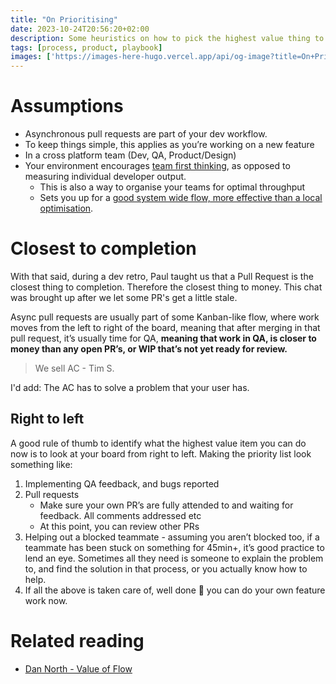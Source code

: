 ```yaml
---
title: "On Prioritising"
date: 2023-10-24T20:56:20+02:00
description: Some heuristics on how to pick the highest value thing to work on when embedded in a product team.
tags: [process, product, playbook]
images: ['https://images-here-hugo.vercel.app/api/og-image?title=On+Prioritising+Your+Work']
---
```


# Assumptions
- Asynchronous pull requests are part of your dev workflow.
- To keep things simple, this applies as you’re working on a new feature
- In a cross platform team (Dev, QA, Product/Design)
- Your environment encourages [team first thinking](/team-topologies#team-first-thinking), as opposed to measuring individual developer output.
  - This is also a way to organise your teams for optimal throughput
  - Sets you up for a [good system wide flow, more effective than a local optimisation](https://youtube.com/watch?v=1aOItUyZ2wQ&t=600).

# Closest to completion
With that said, during a dev retro, Paul taught us that a Pull Request is the closest thing to completion. Therefore the closest thing to money.
This chat was brought up after we let some PR's get a little stale.

Async pull requests are usually part of some Kanban-like flow, where work moves from the left to right of the board, meaning that after merging in that pull request, it’s usually time for QA, **meaning that work in QA, is closer to money than any open PR’s, or WIP that’s not yet ready for review.**


> We sell AC - Tim S.

I'd add: The AC has to solve a problem that your user has.

## Right to left
A good rule of thumb to identify what the highest value item you can do now is to look at your board from right to left.
Making the priority list look something like:

1. Implementing QA feedback, and bugs reported
2. Pull requests
   - Make sure your own PR’s are fully attended to and waiting for feedback. All comments addressed etc
   - At this point, you can review other PRs
3. Helping out a blocked teammate - assuming you aren’t blocked too, if a teammate has been stuck on something for 45min+, it’s good practice to lend an eye. Sometimes all they need is someone to explain the problem to, and find the solution in that process, or you actually know how to help.
4. If all the above is taken care of, well done 🎉 you can do your own feature work now.

# Related reading
- [Dan North - Value of Flow](/dn-flow)